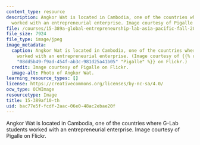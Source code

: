 ```yaml
---
content_type: resource
description: Angkor Wat is located in Cambodia, one of the countries where G-Lab students
  worked with an entrepreneurial enterprise. Image courtesy of Pigalle on Flickr.
file: /courses/15-389a-global-entrepreneurship-lab-asia-pacific-fall-2010/bac77e5ffcdf2aac06e048ac2ebae20f_15-389af10-th.jpg
file_size: 7924
file_type: image/jpeg
image_metadata:
  caption: Angkor Wat is located in Cambodia, one of the countries where G-Lab students
    worked with an entrepreneurial enterprise. (Image courtesy of {{% resource_link
    "08dd5b49-f9ad-454f-ab3c-981d25a41b05" "Pigalle" %}} on Flickr.)
  credit: Image courtesy of Pigalle on Flickr.
  image-alt: Photo of Angkor Wat.
learning_resource_types: []
license: https://creativecommons.org/licenses/by-nc-sa/4.0/
ocw_type: OCWImage
resourcetype: Image
title: 15-389af10-th
uid: bac77e5f-fcdf-2aac-06e0-48ac2ebae20f
---
```

Angkor Wat is located in Cambodia, one of the countries where G-Lab students worked with an entrepreneurial enterprise. Image courtesy of Pigalle on Flickr.